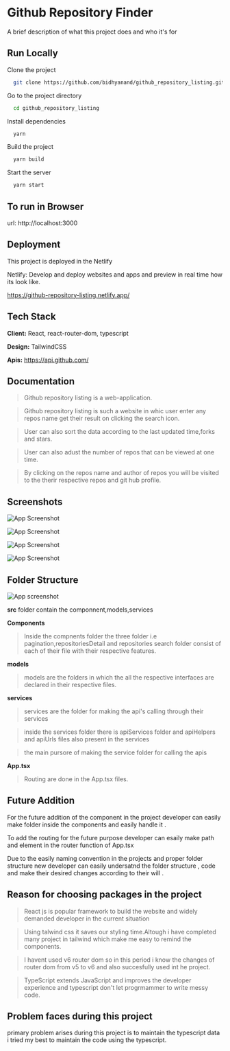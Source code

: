

# Github Repository Finder

A brief description of what this project does and who it's for


## Run Locally

Clone the project

```bash
  git clone https://github.com/bidhyanand/github_repository_listing.git
```

Go to the project directory

```bash
  cd github_repository_listing
```

Install dependencies

```bash
  yarn
```
Build the project

```bash
  yarn build
```

Start the server

```bash
  yarn start
```


## To run in Browser

url: http://localhost:3000
## Deployment

This project is deployed in the Netlify

Netlify: Develop and deploy websites and apps and preview in real time how its look like.

https://github-repository-listing.netlify.app/


## Tech Stack

**Client:** React, react-router-dom, typescript

**Design:** TailwindCSS

**Apis:** https://api.github.com/




## Documentation

>Github repository listing is a web-application.

> Github repository listing is such a website in whic user enter any repos name get their result on clicking the search icon.

>User can also sort the data according to the last updated time,forks and stars.

> User can also adust the number of repos that can be viewed at one time.

>By clicking on the repos name and author of repos you will be visited to the therir respective repos and git hub profile.


## Screenshots


![App Screenshot](https://res.cloudinary.com/dhxccll9e/image/upload/v1673426830/scrrenshots/Screenshot_2023-01-11_at_14.26.55_a5vtbn.png)

![App Screenshot](https://res.cloudinary.com/dhxccll9e/image/upload/v1673426853/scrrenshots/Screenshot_2023-01-11_at_14.27.32_ft5sf0.png)


![App Screenshot](https://res.cloudinary.com/dhxccll9e/image/upload/v1673426846/scrrenshots/Screenshot_2023-01-11_at_14.30.06_urlmbf.png)

![App Screenshot](https://res.cloudinary.com/dhxccll9e/image/upload/v1673426846/scrrenshots/Screenshot_2023-01-11_at_14.28.06_bpegbs.png)



##  Folder Structure 


![App screenshot](https://res.cloudinary.com/dhxccll9e/image/upload/v1673427183/scrrenshots/Screenshot_2023-01-11_at_14.37.35_rsqgga.png)

**src** folder contain the componnent,models,services

**Components**
>Inside the compnents folder the three folder i.e pagination,repositoriesDetail and repositories search folder consist of each of their file with their respective features.

**models**

>models are the folders in which the all the respective interfaces are declared in their respective files.

**services**

>services are the folder for making the api's calling through their services

>inside the services folder there is apiServices folder and apiHelpers and apiUrls files also present in the services

>the main pursore of making the service folder for calling the apis

**App.tsx**

>Routing are done in the App.tsx files.







## Future Addition

For the future addition of the component in the project developer can easily make folder inside the components and easily handle it .

To add the routing for the future purpose developer can esaily make path and element in the router function of App.tsx

Due to the easily naming convention in the projects and proper folder structure new developer can easily undersatnd the folder structure , code and make their desired changes according to their will .
## Reason for choosing packages in the project

>React js is popular framework to build the website and widely demanded developer in the current situation

>Using talwind css it saves our styling time.Altough i have completed many project in tailwind which make me easy to remind the components.

>I havent used v6 router dom so in this period i know the changes of router dom from v5 to v6 and also succesfully used int he project.

>TypeScript extends JavaScript and improves the developer experience and typescript don't let progrmammer to write messy code.
## Problem faces during this project

primary problem arises during this project is to maintain the typescript data i tried my best to maintain the code using the typescript.
